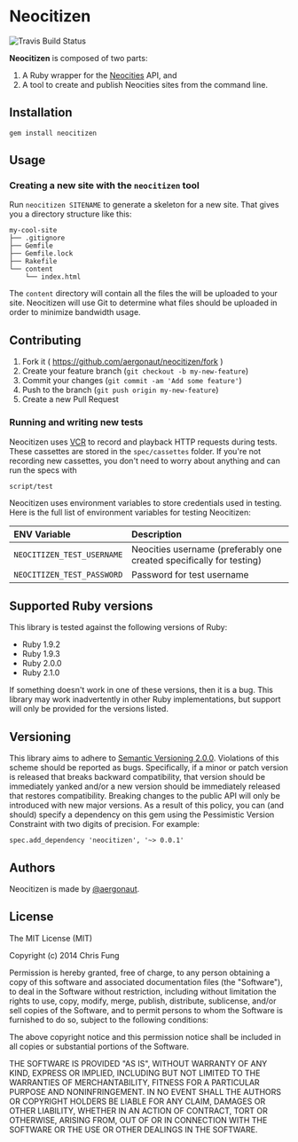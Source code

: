 # Neocitizen

![Travis Build Status](https://travis-ci.org/aergonaut/neocitizen.svg)

**Neocitizen** is composed of two parts:

1. A Ruby wrapper for the [Neocities](http://neocities.org) API, and
2. A tool to create and publish Neocities sites from the command line.

## Installation

```
gem install neocitizen
```

## Usage

### Creating a new site with the `neocitizen` tool

Run `neocitizen SITENAME` to generate a skeleton for a new site. That gives you a directory structure like this:

```
my-cool-site
├── .gitignore
├── Gemfile
├── Gemfile.lock
├── Rakefile
└── content
    └── index.html
```

The `content` directory will contain all the files the will be uploaded to your site. Neocitizen will use Git to determine what files should be uploaded in order to minimize bandwidth usage.

## Contributing

1. Fork it ( https://github.com/aergonaut/neocitizen/fork )
2. Create your feature branch (`git checkout -b my-new-feature`)
3. Commit your changes (`git commit -am 'Add some feature'`)
4. Push to the branch (`git push origin my-new-feature`)
5. Create a new Pull Request

### Running and writing new tests

Neocitizen uses [VCR](https://github.com/vcr/vcr) to record and playback HTTP requests during tests. These cassettes are stored in the `spec/cassettes` folder. If you're not recording new cassettes, you don't need to worry about anything and can run the specs with

```
script/test
```

Neocitizen uses environment variables to store credentials used in testing. Here is the full list of environment variables for testing Neocitizen:

ENV Variable | Description
:------------|:-----------
`NEOCITIZEN_TEST_USERNAME` | Neocities username (preferably one created specifically for testing)
`NEOCITIZEN_TEST_PASSWORD` | Password for test username

## Supported Ruby versions

This library is tested against the following versions of Ruby:

* Ruby 1.9.2
* Ruby 1.9.3
* Ruby 2.0.0
* Ruby 2.1.0

If something doesn't work in one of these versions, then it is a bug. This library may work inadvertently in other Ruby implementations, but support will only be provided for the versions listed.

## Versioning

This library aims to adhere to [Semantic Versioning 2.0.0](http://semver.org/). Violations of this scheme should be reported as bugs. Specifically, if a minor or patch version is released that breaks backward compatibility, that version should be immediately yanked and/or a new version should be immediately released that restores compatibility. Breaking changes to the public API will only be introduced with new major versions. As a result of this policy, you can (and should) specify a dependency on this gem using the Pessimistic Version Constraint with two digits of precision. For example:

```
spec.add_dependency 'neocitizen', '~> 0.0.1'
```

## Authors

Neocitizen is made by [@aergonaut](https://github.com/aergonaut).

## License

The MIT License (MIT)

Copyright (c) 2014 Chris Fung

Permission is hereby granted, free of charge, to any person obtaining a copy
of this software and associated documentation files (the "Software"), to deal
in the Software without restriction, including without limitation the rights
to use, copy, modify, merge, publish, distribute, sublicense, and/or sell
copies of the Software, and to permit persons to whom the Software is
furnished to do so, subject to the following conditions:

The above copyright notice and this permission notice shall be included in all
copies or substantial portions of the Software.

THE SOFTWARE IS PROVIDED "AS IS", WITHOUT WARRANTY OF ANY KIND, EXPRESS OR
IMPLIED, INCLUDING BUT NOT LIMITED TO THE WARRANTIES OF MERCHANTABILITY,
FITNESS FOR A PARTICULAR PURPOSE AND NONINFRINGEMENT. IN NO EVENT SHALL THE
AUTHORS OR COPYRIGHT HOLDERS BE LIABLE FOR ANY CLAIM, DAMAGES OR OTHER
LIABILITY, WHETHER IN AN ACTION OF CONTRACT, TORT OR OTHERWISE, ARISING FROM,
OUT OF OR IN CONNECTION WITH THE SOFTWARE OR THE USE OR OTHER DEALINGS IN THE
SOFTWARE.
